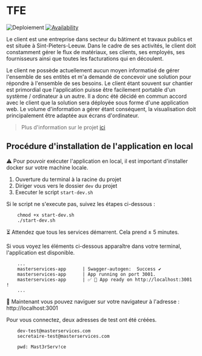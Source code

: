 # TFE

![Deploiement](https://github.com/ikramjaujate/TFE/workflows/Deploiment/badge.svg?branch=develop)
[![Availability](https://img.shields.io/uptimerobot/ratio/7/m790827699-ff82f96e57e5f1f1f8ef2461)](https://stats.uptimerobot.com/rNpLgcrN2N) 


Le client est une entreprise dans secteur du bâtiment et travaux publics et est située à Sint-Pieters-Leeuw. Dans le cadre de ses activités, le client doit constamment gérer le flux de matériaux, ses clients, ses employés, ses fournisseurs ainsi que toutes les facturations qui en découlent.

Le client ne possède actuellement aucun moyen informatisé de gérer l'ensemble de ses entités et m'a demandé de concevoir une solution pour répondre à l'ensemble de ses besoins. Le client étant souvent sur chantier est primordial que l'application puisse être facilement portable d'un système / ordinateur à un autre. Il a donc été décidé en commun accord avec le client que la solution sera déployée sous forme d'une application web. Le volume d'information a gérer étant conséquent, la visualisation doit principalement être adaptée aux écrans d'ordinateur.

> Plus d'information sur le projet [ici](https://github.com/ikramjaujate/TFE/wiki/Description-du-projet)

## Procédure d'installation de l'application en local

⚠️ Pour pouvoir exécuter l'application en local, il est important d'installer docker sur votre machine locale.

1. Ouverture du terminal à la racine du projet
2. Diriger vous vers le dossier `dev` du projet
3. Executer le script `start-dev.sh`

Si le script ne s'execute pas, suivez les étapes ci-dessous :
```
    chmod +x start-dev.sh
    ./start-dev.sh
```

⏳ Attendez que tous les services démarrent. Cela prend ± 5 minutes.

Si vous voyez les éléments ci-dessous apparaître dans votre terminal, l'application est disponible. 

```
    ...
    masterservices-app      | Swagger-autogen:  Success ✔ 
    masterservices-app      | App running on port 3001.
    masterservices-app      | ✅ 💃 App ready on http://localhost:3001 !
    ...
```

🚀 Maintenant vous pouvez naviguer sur votre navigateur à l'adresse : http://localhost:3001

Pour vous connectez, deux adresses de test ont été créées.

```
    dev-test@masterservices.com
    secretaire-test@masterservices.com

    pwd: Mast3rServ!ce
```


